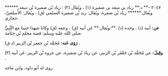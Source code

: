 ٢٠٤٧ -** د:** زياد بن سعد بن ضميرة (١) ، ويُقال (٢) : زياد بْن ضميرة بْن سعد.****** ويُقال:****** زياد بْن ضمرة، ويُقال: زيد بْن ضميرة السلمي (ق) ، ويُقال: الأَسلميّ، حجازي.

**عن:** أبيه (د) ، وجده (د) .** ويُقال:** عَن أبيه (ق) ، وعمه (ق) وكانا شهدا حنينا مع النَّبِيُّ صلى الله عليه وسلم: قصة محلم بْن جثامة.

**رَوَى عَنه:** مُحَمَّد بْن جعفر بْن الزبير (د ق) .

**وقِيلَ:** عن مُحَمَّد بْن جَعْفَر بْن الزبير، عن زياد بْن ضميرة، عن عروة بْن الزبير، عَن أبيه (٣) .

روى له أبو داود، وابن ماجه.